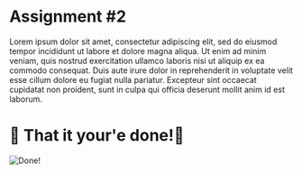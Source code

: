 # Assignment #2

Lorem ipsum dolor sit amet, consectetur adipiscing elit, sed do eiusmod tempor incididunt ut labore et dolore magna aliqua. Ut enim ad minim veniam, quis nostrud exercitation ullamco laboris nisi ut aliquip ex ea commodo consequat. Duis aute irure dolor in reprehenderit in voluptate velit esse cillum dolore eu fugiat nulla pariatur. Excepteur sint occaecat cupidatat non proident, sunt in culpa qui officia deserunt mollit anim id est laborum.


# 🏁 That it your'e done!🏁 

![Done!](https://media.giphy.com/media/3o7qDEq2bMbcbPRQ2c/giphy.gif?cid=ecf05e47ehhssxpgmqeeqhoqj9xsmnx8gh7vnjlfgnejjsxy&rid=giphy.gif&ct=g)
